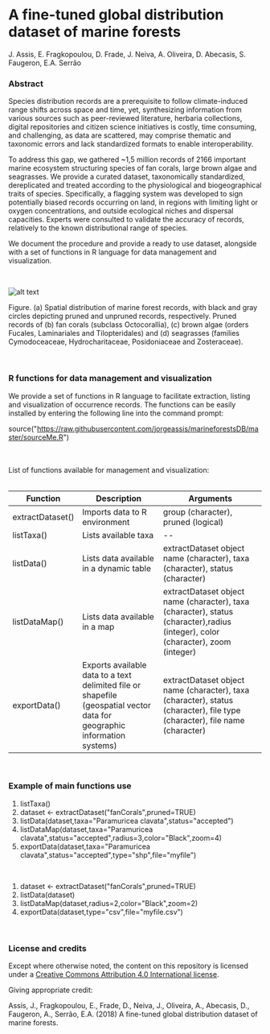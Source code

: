 # A fine-tuned global distribution dataset of marine forests

J. Assis, E. Fragkopoulou, D. Frade, J. Neiva, A. Oliveira, D. Abecasis, S. Faugeron, E.A. Serrão

### Abstract

Species distribution records are a prerequisite to follow climate-induced range shifts across space and time, yet, synthesizing information from various sources such as peer-reviewed literature, herbaria collections, digital repositories and citizen science initiatives is costly, time consuming, and challenging, as data are scattered, may comprise thematic and taxonomic errors and lack standardized formats to enable interoperability. 

To address this gap, we gathered ~1,5 million records of 2166 important marine ecosystem structuring species of fan corals, large brown algae and seagrasses. We provide a curated dataset, taxonomically standardized, dereplicated and treated according to the physiological and biogeographical traits of species. Specifically, a flagging system was developed to sign potentially biased records occurring on land, in regions with limiting light or oxygen concentrations, and outside ecological niches and dispersal capacities. Experts were consulted to validate the accuracy of records, relatively to the known distributional range of species. 

We document the procedure and provide a ready to use dataset, alongside with a set of functions in R language for data management and visualization.

<br>

![alt text](https://github.com/jorgeassis/marineforestsDB/raw/master/Data/mainFigure.png "Main Figure")

Figure. (a) Spatial distribution of marine forest records, with black and gray circles depicting pruned and unpruned records, respectively. Pruned records of (b) fan corals (subclass Octocorallia), (c) brown algae (orders Fucales, Laminariales and Tilopteridales) and (d) seagrasses (families Cymodoceaceae, Hydrocharitaceae, Posidoniaceae and Zosteraceae).

<br>

### R functions for data management and visualization

We provide a set of functions in R language to facilitate extraction, listing and visualization of occurrence records. The functions can be easily installed by entering the following line into the command prompt:

source("https://raw.githubusercontent.com/jorgeassis/marineforestsDB/master/sourceMe.R")

<br>
<br>
List of functions available for management and visualization:
<br>
<br>

Function | Description | Arguments
------------ | ------------- | -------------
extractDataset() | Imports data to R environment | group (character), pruned (logical)
listTaxa() | Lists available taxa | --
listData() | Lists data available in a dynamic table | extractDataset object name  (character), taxa (character), status (character)
listDataMap() | Lists data available in a map | extractDataset object name  (character), taxa (character), status (character),radius (integer), color (character), zoom (integer)
exportData() | Exports available data to a text delimited file or shapefile (geospatial vector data for geographic information systems) | extractDataset object name (character), taxa (character), status (character), file type (character), file name (character)

<br>

### Example of main functions use

1. listTaxa()
2. dataset <- extractDataset("fanCorals",pruned=TRUE)<br>
3. listData(dataset,taxa="Paramuricea clavata",status="accepted")<br>
4. listDataMap(dataset,taxa="Paramuricea clavata",status="accepted",radius=3,color="Black",zoom=4)<br>
5. exportData(dataset,taxa="Paramuricea clavata",status="accepted",type="shp",file="myfile")

<br>

1. dataset <- extractDataset("fanCorals",pruned=TRUE)<br>
2. listData(dataset)<br>
3. listDataMap(dataset,radius=2,color="Black",zoom=2)<br>
4. exportData(dataset,type="csv",file="myfile.csv")

<br>

### License and credits 

Except where otherwise noted, the content on this repository is licensed under a [Creative Commons Attribution 4.0 International license](https://creativecommons.org/licenses/by/4.0/).

Giving appropriate credit:

Assis, J., Fragkopoulou, E., Frade, D., Neiva, J., Oliveira, A., Abecasis, D., Faugeron, A., Serrão, E.A. (2018) A fine-tuned global distribution dataset of marine forests.
